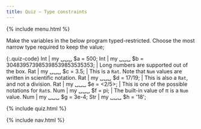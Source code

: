 ```yaml
---
title: Quiz — Type constraints
---
```


{% include menu.html %}

Make the variables in the below program typed-restricted. Choose the most narrow type required to keep the value;

{:.quiz-code}
Int | my ␣␣␣ $a = 500;
Int | my ␣␣␣ $b = 304839573985398539853535353; | Long numbers are supported out of the box.
Rat | my ␣␣␣ $c = 3.5; | This is a `Rat`. Note that `Num` values are written in scientific notation.
Rat | my ␣␣␣ $d = 17/19; | This is also a `Rat`, and not a division.
Rat | my ␣␣␣ $e = <2/5>; | This is one of the possible notations for `Rat`s.
Num | my ␣␣␣ $f = pi; | The built-in value of π is a `Num` value.
Num | my ␣␣␣ $g = 3e-4;
Str | my ␣␣␣ $h = '18';

{% include quiz.html %}

{% include nav.html %}